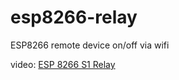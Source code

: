 # esp8266-relay
ESP8266 remote device on/off via wifi

video: [ESP 8266 S1 Relay](https://www.facebook.com/mvt.hp.star/videos/1422766177934372/)
